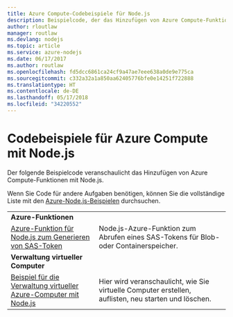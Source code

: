 ```yaml
---
title: Azure Compute-Codebeispiele für Node.js
description: Beispielcode, der das Hinzufügen von Azure Compute-Funktionen mit Node.js veranschaulicht
author: rloutlaw
manager: routlaw
ms.devlang: nodejs
ms.topic: article
ms.service: azure-nodejs
ms.date: 06/17/2017
ms.author: routlaw
ms.openlocfilehash: fd5dcc6861ca24cf9a47ae7eee638a0de9e775ca
ms.sourcegitcommit: c332a32a1a850aa62405776bfe0e14251f722888
ms.translationtype: HT
ms.contentlocale: de-DE
ms.lasthandoff: 05/17/2018
ms.locfileid: "34220552"
---
```

# <a name="azure-compute-with-nodejs-code-samples"></a>Codebeispiele für Azure Compute mit Node.js

Der folgende Beispielcode veranschaulicht das Hinzufügen von Azure Compute-Funktionen mit Node.js.

Wenn Sie Code für andere Aufgaben benötigen, können Sie die vollständige Liste mit den [Azure-Node.js-Beispielen](https://azure.microsoft.com/resources/samples/?term=nodejs) durchsuchen.

| | |
|---|---|
| **Azure-Funktionen** ||
| [Azure-Funktion für Node.js zum Generieren von SAS-Token](https://azure.microsoft.com/resources/samples/functions-node-sas-token/) | Node.js-Azure-Funktion zum Abrufen eines SAS-Tokens für Blob- oder Containerspeicher. |
| **Verwaltung virtueller Computer** ||
| [Beispiel für die Verwaltung virtueller Azure-Computer mit Node.js](https://github.com/Azure-Samples/compute-node-manage-vm) | Hier wird veranschaulicht, wie Sie virtuelle Computer erstellen, auflisten, neu starten und löschen. |